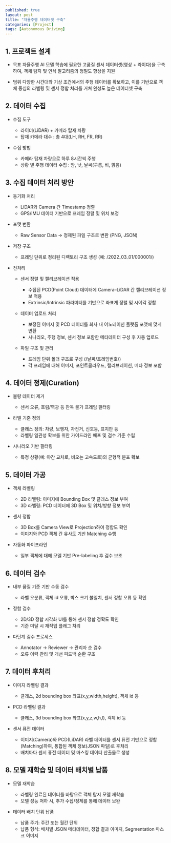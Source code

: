 ```yaml
---
published: true
layout: post
title: "자율주행 데이터셋 구축"
categories: [Project]
tags: [Autonomous Driving]
---
```


## 1. 프로젝트 설계

- 목표
자율주행 AI 모델 학습에 필요한 고품질 센서 데이터셋(영상 + 라이다)을 구축하여, 객체 탐지 및 인식 알고리즘의 정밀도 향상을 지원

- 범위
다양한 시간대와 기상 조건에서의 주행 데이터를 확보하고, 이를 기반으로 객체 중심의 라벨링 및 센서 정합 처리를 거쳐 완성도 높은 데이터셋 구축

## 2. 데이터 수집

- 수집 도구

    - 라이더(LiDAR) + 카메라 탑재 차량 
    - 탑재 카메라 대수 : 총 4대(LH, RH, FR, RR)

- 수집 방법

    - 카메라 탑재 차량으로 하루 8시간씩 주행
    - 상황 별 주행 데이터 수집  : 밤, 낮, 날씨(구름, 비, 맑음)

## 3. 수집 데이터 처리 방안

- 동기화 처리
    - LiDAR와 Camera 간 Timestamp 정렬
    - GPS/IMU 데이터 기반으로 프레임 정렬 및 위치 보정

- 포맷 변환
    - Raw Sensor Data → 정제된 파일 구조로 변환 (PNG, JSON)

- 저장 구조
    - 프레임 단위로 정리된 디렉토리 구조 생성 (예: /2022_03_01/000001/)

- 전처리

    - 센서 정렬 및 캘리브레이션 적용
        - 수집된 PCD(Point Cloud) 데이터에 Camera–LiDAR 간 캘리브레이션 정보 적용
        - Extrinsic/Intrinsic 파라미터를 기반으로 좌표계 정렬 및 시야각 정합

    - 데이터 업로드 처리
        - 보정된 이미지 및 PCD 데이터를 회사 내 어노테이션 플랫폼 포맷에 맞게 변환
        - 시나리오, 주행 정보, 센서 정보 포함한 메타데이터 구성 후 자동 업로드

    - 파일 구조 및 관리
        - 프레임 단위 폴더 구조로 구성 (/날짜/프레임번호/)
        - 각 프레임에 대해 이미지, 포인트클라우드, 캘리브레이션, 메타 정보 포함

## 4. 데이터 정제(Curation)

- 불량 데이터 제거

    - 센서 오류, 흐림/역광 등 판독 불가 프레임 필터링

- 라벨 기준 정의

    - 클래스 정의: 차량, 보행자, 자전거, 신호등, 표지판 등
    - 라벨링 일관성 확보를 위한 가이드라인 배포 및 검수 기준 수립

- 시나리오 기반 필터링

    - 특정 상황(예: 야간 교차로, 비오는 고속도로)의 균형적 분포 확보

## 5. 데이터 가공

- 객체 라벨링

    - 2D 라벨링: 이미지에 Bounding Box 및 클래스 정보 부여
    - 3D 라벨링: PCD 데이터에 3D Box 및 위치/방향 정보 부여

- 센서 정합

    - 3D Box를 Camera View로 Projection하여 정합도 확인
    - 이미지와 PCD 객체 간 유사도 기반 Matching 수행

- 자동화 파이프라인

    - 일부 객체에 대해 모델 기반 Pre-labeling 후 검수 보조

## 6. 데이터 검수

- 내부 품질 기준 기반 수동 검수

    - 라벨 오분류, 객체 id 오류, 박스 크기 불일치, 센서 정합 오류 등 확인

- 정합 검수

    - 2D/3D 정합 시각화 UI를 통해 센서 정합 정확도 확인
    - 기준 미달 시 재작업 플래그 처리

- 다단계 검수 프로세스

    - Annotator → Reviewer → 관리자 순 검수
    - 오류 이력 관리 및 개선 피드백 순환 구조

## 7. 데이터 후처리

- 이미지 라벨링 결과
    - 클래스, 2d bounding box 좌표(x,y,width,height), 객체 id 등

- PCD 라벨링 결과
    - 클래스, 3d bounding box 좌표(x,y,z,w,h,l), 객체 id 등

- 센서 퓨전 데이터
    - 이미지(Camera)와 PCD(LiDAR) 라벨 데이터를 센서 퓨전 기반으로 정합(Matching)하여, 통합된 객체 정보(JSON 파일)로 후처리
    - 배치마다 센서 퓨전 데이터 및 마스킹 데이터 산출물로 생성

## 8. 모델 재학습 및 데이터 배치별 납품

- 모델 재학습

    - 라벨링 완료된 데이터를 바탕으로 객체 탐지 모델 재학습
    - 모델 성능 저하 시, 추가 수집/정제를 통해 데이터 보완

- 데이터 배치 단위 납품

    - 납품 주기: 주간 또는 월간 단위
    - 납품 형식: 배치별 JSON 메타데이터, 정합 결과 이미지, Segmentation 마스크 이미지
